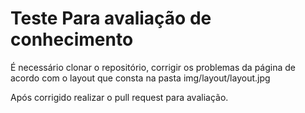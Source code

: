 # Teste Para avaliação de conhecimento

É necessário clonar o repositório, corrigir os problemas da página de acordo com o layout que consta na pasta img/layout/layout.jpg

Após corrigido realizar o pull request para avaliação.



